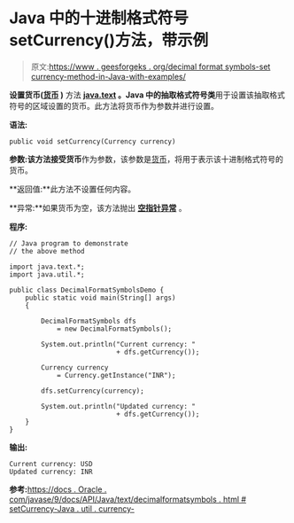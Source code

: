 # Java 中的十进制格式符号 setCurrency()方法，带示例

> 原文:[https://www . geesforgeks . org/decimal format symbols-set currency-method-in-Java-with-examples/](https://www.geeksforgeeks.org/decimalformatsymbols-setcurrency-method-in-java-with-examples/)

**设置货币([货币](https://www.geeksforgeeks.org/java-util-currency-methods-example/) )** 方法 **[java.text](https://www.geeksforgeeks.org/tag/java-text-package/) 。Java 中的抽取格式符号类**用于设置该抽取格式符号的区域设置的货币。此方法将货币作为参数并进行设置。

**语法:**

```
public void setCurrency(Currency currency)

```

**参数:**该方法接受**货币**作为参数，该参数是[货币](https://www.geeksforgeeks.org/java-util-currency-methods-example/)，将用于表示该十进制格式符号的货币。

**返回值:**此方法不设置任何内容。

**异常:**如果货币为空，该方法抛出 **[空指针异常](https://www.geeksforgeeks.org/null-pointer-exception-in-java/)** 。

**程序:**

```
// Java program to demonstrate
// the above method

import java.text.*;
import java.util.*;

public class DecimalFormatSymbolsDemo {
    public static void main(String[] args)
    {

        DecimalFormatSymbols dfs
            = new DecimalFormatSymbols();

        System.out.println("Current currency: "
                           + dfs.getCurrency());

        Currency currency
            = Currency.getInstance("INR");

        dfs.setCurrency(currency);

        System.out.println("Updated currency: "
                           + dfs.getCurrency());
    }
}
```

**输出:**

```
Current currency: USD
Updated currency: INR

```

**参考:**[https://docs . Oracle . com/javase/9/docs/API/Java/text/decimalformatsymbols . html # setCurrency-Java . util . currency-](https://docs.oracle.com/javase/9/docs/api/java/text/DecimalFormatSymbols.html#setCurrency-java.util.Currency-)